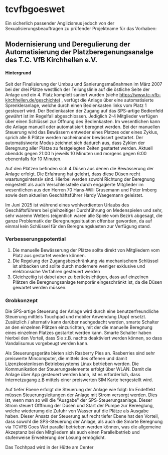 # tcvfbgoeswet
Ein sicherlich passender Anglizismus jedoch von der Sexualisierungsbeauftragen zu prüfender Projektname für das Vorhaben:
## Modernisierung und Deregulierung der Automatisierung der Platzberegenungsanalge des T.C. VfB Kirchhellen e.V.

#### Hintergrund
Seit der Finalisierung der Umbau und Sanierungsmaßnahmen im März 2007 bei der drei Plätze westllich der  Teilungslinie auf die östliche Seite der Anlage und ein 4. Platz komplett saniert wurden (siehe https://www.tc-vfb-kirchhellen.de/geschichte) , verfügt die Anlage über eine automatisierte Sprenkleranlage, welche durch einen Bedienkasten links vom Platz 1 gesteuert wird. Der Bedienkasten der Zugang auf das SPS-artige Bedienfeld gewährt ist im Regelfall abgeschlossen. Jediglich 2-4 Mitglieder verfügen über einen Schlüssel zur Öffnung des Bedienkasten. Im wesentlichen kann die Anlage manuell oder automatisiert beregnet werden. Bei der manuellen Steuerung wird das Bewässern entweder eines Platzes oder eines Zyklus, sprich alle 8 Plätze werden nacheinander bewässert gestartet. Der automatisiwerte Modus zeichnet sich dadurch aus, dass Zyklen der Beregnung aller Plätze zu festgelegten Zeiten gestartet werden. Aktuell abendds gegen 21:00 h jeweils 10 Minuten und morgens gegen 6:00 ebenenfalls für 10 Minuten.

Auf den Plätzen befinden sich 4 Düsen aus denen die Bewässerung der Anlage erfolgt. Die Erfahrung hat gelehrt, dass diese Düsen recht waartungsintensiv sind. Hierbei werden sowohl Richtung der Beregnung eingestellt als auch Verschleissteile durch engagierte Mitglieder im wesentlichen aus den Herren 70 Hans-Willi Grusemann und Peter Imberg sowie dem aktuellen Geschäftsführer Hardy Waegemann geleistet. 

Im Juni 2025 ist während eines wohlverdienten Urlaubs des Geschäftsführers bei gleihzeitiger Durchführung on Medenspielen und sehr, sehr waremn Wetters (eigentlich waren alle Spiele vom Bezirk abgesagt, die ganze Problematik der Beregnungssituation offenbar geworden, da auf einmal kein Schlüssel für den Beregnungskasten zur Verfügung stand. 

### Verbesserungspotential
1. Die manuelle Bewässerung der Plätze sollte direkt von Mitgliedern vom Platz aus gestartet werden können.
2. Die Regelung der Zugangsbeschränkung via mechanischem Schlüssel ist altbacken und sollte durch modernere weniger exklusive und elektronsiche Verfahren gesteuert werden
3. Gleichzeitig ist dabei aber zu berücksichtigen, dass auf einzelnen Plätzen die Beregnungsanlage temporär eingeschränkt ist, da die Düsen gewartet werden müssen.

### Grobkonzept
Die SPS-artige Steuerung der Anlage wird durch eine benutzerfreundliche Steuerung mittlels Touchpad und mobiler Anwendung (App) ersetzt. Zusätzlich / alternativ kann darüber nachgedacht werden, smarte Schalter an den einzelnen Plätzen einzurichten, mit der die manuelle Beregnung eines einzelnen Platzes gestartet werden kann. Smarte Schalter haben hierbei den Vorteil, dass Sie z.B. nachts deaktiviert werden können, so dass Vandalisumus vorgebeugt werden kann. 

Als Steuerungsgeräte bieten sich Rasberry Pies an. Rasberries sind sehr preiswerte Mincomputer, die mittels des offenen und damit Lizenzkostenlosen Betriebssystems Linux betrieben werden. Die Kommunikation der Steuerungselemente erfolgt über WLAN. Damit die Anlage über App gesteuert werden kann, ist es erforderlich, dass Internetzugang z.B mittels einer preiswerten SIM Karte hergestellt wird. 

Auf tiefer Ebene erfolgt die Steuerung der Anlage wie folgt: Im Endeffekt müssen Steuerungsleitungen der Anlage mit Strom versorgt werden. Dies ist, wenn man so will die "Ausgabe" der SPS-Steuerungsanlage. Dieser Strom steuert Öfffnung der Düsen und Start der Pumpe zur Bereeglung, welche wiederumg die Zufuhr von Wasser auf die Plätze als Ausgabe haben.
Dieser Ansatz der Steuerung auf recht tiefer Ebene hat den Vorteil, dass sowohl die SPS-Steuerung der Anlage, als auch die Smarte Beregnung via TCVFB Goes Wet parallel betrieben werden können, was die allgemeine Akzeptanz bei den Mitgliedern als auch einen Parallelbetrieb und stufenweise Erweiterung der Lösung ermöglicht.






Das Tochhpad wird in der Hütte am Center





